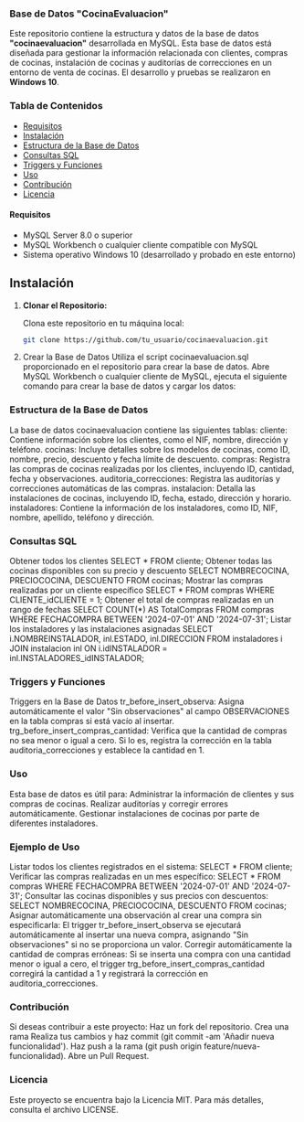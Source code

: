 ### Base de Datos "CocinaEvaluacion"

Este repositorio contiene la estructura y datos de la base de datos **"cocinaevaluacion"** desarrollada en MySQL. Esta base de datos está diseñada para gestionar la información relacionada con clientes, compras de cocinas, instalación de cocinas y auditorías de correcciones en un entorno de venta de cocinas. El desarrollo y pruebas se realizaron en **Windows 10**.

### Tabla de Contenidos

- [Requisitos](#requisitos)
- [Instalación](#instalación)
- [Estructura de la Base de Datos](#estructura-de-la-base-de-datos)
- [Consultas SQL](#consultas-sql)
- [Triggers y Funciones](#triggers-y-funciones)
- [Uso](#uso)
- [Contribución](#contribución)
- [Licencia](#licencia)

#### Requisitos

- MySQL Server 8.0 o superior
- MySQL Workbench o cualquier cliente compatible con MySQL
- Sistema operativo Windows 10 (desarrollado y probado en este entorno)

## Instalación

1. **Clonar el Repositorio:**
   
   Clona este repositorio en tu máquina local:
   ```sh
   git clone https://github.com/tu_usuario/cocinaevaluacion.git
2. Crear la Base de Datos
Utiliza el script cocinaevaluacion.sql proporcionado en el repositorio para crear la base de datos. Abre MySQL Workbench o cualquier cliente de MySQL, ejecuta el siguiente comando para crear la base de datos y cargar los datos:

### Estructura de la Base de Datos
La base de datos cocinaevaluacion contiene las siguientes tablas:
cliente: Contiene información sobre los clientes, como el NIF, nombre, dirección y teléfono.
cocinas: Incluye detalles sobre los modelos de cocinas, como ID, nombre, precio, descuento y fecha límite de descuento.
compras: Registra las compras de cocinas realizadas por los clientes, incluyendo ID, cantidad, fecha y observaciones.
auditoria_correcciones: Registra las auditorías y correcciones automáticas de las compras.
instalacion: Detalla las instalaciones de cocinas, incluyendo ID, fecha, estado, dirección y horario.
instaladores: Contiene la información de los instaladores, como ID, NIF, nombre, apellido, teléfono y dirección.

### Consultas SQL
Obtener todos los clientes
SELECT * FROM cliente;
Obtener todas las cocinas disponibles con su precio y descuento
SELECT NOMBRECOCINA, PRECIOCOCINA, DESCUENTO FROM cocinas;
Mostrar las compras realizadas por un cliente específico
SELECT * FROM compras WHERE CLIENTE_idCLIENTE = 1;
Obtener el total de compras realizadas en un rango de fechas
SELECT COUNT(*) AS TotalCompras FROM compras WHERE FECHACOMPRA BETWEEN '2024-07-01' AND '2024-07-31';
Listar los instaladores y las instalaciones asignadas
SELECT i.NOMBREINSTALADOR, inl.ESTADO, inl.DIRECCION 
FROM instaladores i 
JOIN instalacion inl ON i.idINSTALADOR = inl.INSTALADORES_idINSTALADOR;

### Triggers y Funciones
Triggers en la Base de Datos
tr_before_insert_observa: Asigna automáticamente el valor "Sin observaciones" al campo OBSERVACIONES en la tabla compras si está vacío al insertar.
trg_before_insert_compras_cantidad: Verifica que la cantidad de compras no sea menor o igual a cero. Si lo es, registra la corrección en la tabla auditoria_correcciones y establece la cantidad en 1.
### Uso
Esta base de datos es útil para:
Administrar la información de clientes y sus compras de cocinas.
Realizar auditorías y corregir errores automáticamente.
Gestionar instalaciones de cocinas por parte de diferentes instaladores.
### Ejemplo de Uso
Listar todos los clientes registrados en el sistema:
SELECT * FROM cliente;
Verificar las compras realizadas en un mes específico:
SELECT * FROM compras WHERE FECHACOMPRA BETWEEN '2024-07-01' AND '2024-07-31';
Consultar las cocinas disponibles y sus precios con descuentos:
SELECT NOMBRECOCINA, PRECIOCOCINA, DESCUENTO FROM cocinas;
Asignar automáticamente una observación al crear una compra sin especificarla:
El trigger tr_before_insert_observa se ejecutará automáticamente al insertar una nueva compra, asignando "Sin observaciones" si no se proporciona un valor.
Corregir automáticamente la cantidad de compras erróneas:
Si se inserta una compra con una cantidad menor o igual a cero, el trigger trg_before_insert_compras_cantidad corregirá la cantidad a 1 y registrará la corrección en auditoria_correcciones.

### Contribución
Si deseas contribuir a este proyecto:
Haz un fork del repositorio.
Crea una rama 
Realiza tus cambios y haz commit (git commit -am 'Añadir nueva funcionalidad').
Haz push a la rama (git push origin feature/nueva-funcionalidad).
Abre un Pull Request.
### Licencia
Este proyecto se encuentra bajo la Licencia MIT. Para más detalles, consulta el archivo LICENSE.
